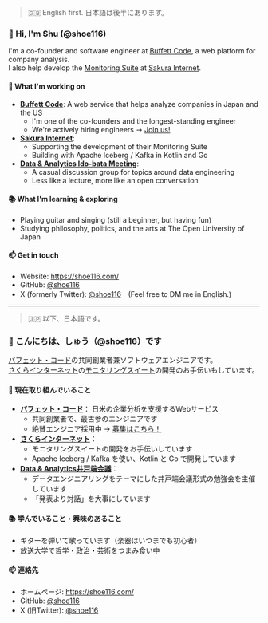 > 🇬🇧 English first. 日本語は後半にあります。

### 👋 Hi, I'm Shu (@shoe116)

I'm a co-founder and software engineer at [Buffett Code](https://www.buffett-code.com/), a web platform for company analysis.  
I also help develop the [Monitoring Suite](https://manual.sakura.ad.jp/cloud/appliance/monitoring-suite/index.html) at [Sakura Internet](https://sakura.ad.jp/).

#### 🚀 What I'm working on
- **[Buffett Code](https://www.buffett-code.com/)**: A web service that helps analyze companies in Japan and the US  
  - I'm one of the co-founders and the longest-standing engineer  
  - We're actively hiring engineers → [Join us!](https://career.buffett-code.com/)
- **[Sakura Internet](https://sakura.ad.jp/)**:  
  - Supporting the development of their Monitoring Suite  
  - Building with Apache Iceberg / Kafka in Kotlin and Go
- **[Data & Analytics Ido-bata Meeting](https://data-analytics-idobata.connpass.com/)**:  
  - A casual discussion group for topics around data engineering  
  - Less like a lecture, more like an open conversation

#### 📚 What I'm learning & exploring
- Playing guitar and singing (still a beginner, but having fun)
- Studying philosophy, politics, and the arts at The Open University of Japan

#### 📫 Get in touch
- Website: https://shoe116.com/
- GitHub: [@shoe116](https://github.com/shoe116)
- X (formerly Twitter): [@shoe116](https://x.com/shoe116)　(Feel free to DM me in English.)

---

> 🇯🇵 以下、日本語です。

### 👋 こんにちは、しゅう（@shoe116）です

[バフェット・コード](https://www.buffett-code.com/)の共同創業者兼ソフトウェアエンジニアです。  
[さくらインターネット](https://sakura.ad.jp/)の[モニタリングスイート](https://manual.sakura.ad.jp/cloud/appliance/monitoring-suite/index.html)の開発のお手伝いもしています。

#### 🚀 現在取り組んでいること
- **[バフェット・コード](https://www.buffett-code.com/)**： 日米の企業分析を支援するWebサービス  
  - 共同創業者で、最古参のエンジニアです  
  - 絶賛エンジニア採用中 → [募集はこちら！](https://career.buffett-code.com/)
- **[さくらインターネット](https://sakura.ad.jp/)**：  
  - モニタリングスイートの開発をお手伝いしています  
  - Apache Iceberg / Kafka を使い、Kotlin と Go で開発しています
- **[Data & Analytics井戸端会議](https://data-analytics-idobata.connpass.com/)**：  
  - データエンジニアリングをテーマにした井戸端会議形式の勉強会を主催しています  
  - 「発表より対話」を大事にしています

#### 📚 学んでいること・興味のあること
- ギターを弾いて歌っています（楽器はいつまでも初心者）
- 放送大学で哲学・政治・芸術をつまみ食い中

#### 📫 連絡先
- ホームページ: https://shoe116.com/
- GitHub: [@shoe116](https://github.com/shoe116)
- X (旧Twitter): [@shoe116](https://x.com/shoe116)
